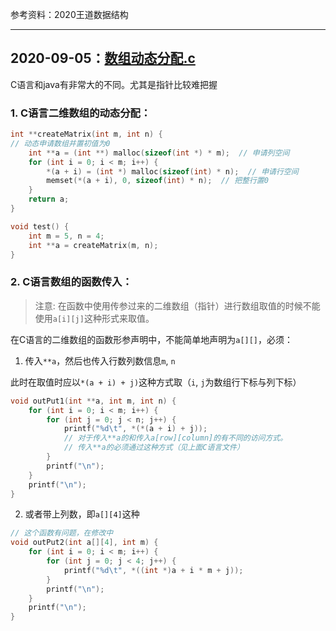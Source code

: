 参考资料：2020王道数据结构

---

## 2020-09-05：[数组动态分配.c](./02-测试代码/00-数组动态分配.c)

C语言和java有非常大的不同。尤其是指针比较难把握

### 1. C语言二维数组的动态分配：

```c
int **createMatrix(int m, int n) {
// 动态申请数组并置初值为0
    int **a = (int **) malloc(sizeof(int *) * m);  // 申请列空间
    for (int i = 0; i < m; i++) {
        *(a + i) = (int *) malloc(sizeof(int) * n);  // 申请行空间
        memset(*(a + i), 0, sizeof(int) * n);  // 把整行置0
    }
    return a;
}

void test() {
    int m = 5, n = 4;
    int **a = createMatrix(m, n);
}
```

### 2. C语言数组的函数传入：

> 注意: 在函数中使用传参过来的二维数组（指针）进行数组取值的时候不能使用`a[i][j]`这种形式来取值。
>

在C语言的二维数组的函数形参声明中，不能简单地声明为`a[][]`，必须：

1. 传入`**a`，然后也传入行数列数信息`m`, `n`

此时在取值时应以`*(a + i) + j)`这种方式取（`i`, `j`为数组行下标与列下标）

```c
void outPut1(int **a, int m, int n) {
    for (int i = 0; i < m; i++) {
        for (int j = 0; j < n; j++) {
            printf("%d\t", *(*(a + i) + j));  
            // 对于传入**a的和传入a[row][column]的有不同的访问方式。
            // 传入**a的必须通过这种方式（见上面C语言文件）
        }
        printf("\n");
    }
    printf("\n");
}
```

2. 或者带上列数，即`a[][4]`这种

```c
// 这个函数有问题，在修改中
void outPut2(int a[][4], int m) {
    for (int i = 0; i < m; i++) {
        for (int j = 0; j < 4; j++) {
            printf("%d\t", *((int *)a + i * m + j));  
        }
        printf("\n");
    }
    printf("\n");
}
```

